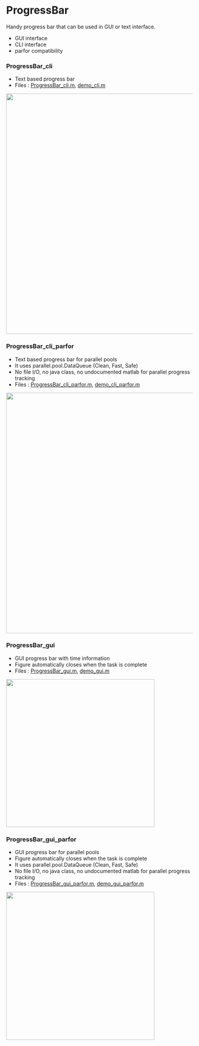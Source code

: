 # ProgressBar

Handy progress bar that can be used in GUI or text interface.

- GUI interface
- CLI interface
- parfor compatibility







### ProgressBar_cli

- Text based progress bar
- Files : [ProgressBar_cli.m](https://github.com/elgar328/matlab-code-examples/blob/main/tools/ProgressBar/ProgressBar_cli.m), [demo_cli.m](https://github.com/elgar328/matlab-code-examples/blob/main/tools/ProgressBar/demo_cli.m)

<img width="650" src="https://user-images.githubusercontent.com/93251045/231528391-7111c5a1-8428-46fc-afd1-59d06332cf1c.gif">

### ProgressBar_cli_parfor

- Text based progress bar for parallel pools
- It uses parallel.pool.DataQueue (Clean, Fast, Safe)
- No file I/O, no java class, no undocumented matlab for parallel progress tracking
- Files : [ProgressBar_cli_parfor.m](https://github.com/elgar328/matlab-code-examples/blob/main/tools/ProgressBar/ProgressBar_cli_parfor.m), [demo_cli_parfor.m](https://github.com/elgar328/matlab-code-examples/blob/main/tools/ProgressBar/demo_cli_parfor.m)

<img width="650" src="https://user-images.githubusercontent.com/93251045/231537667-c7383a8b-f3a7-4b1d-afb8-b8b17fed943f.png"> 

### ProgressBar_gui

- GUI progress bar with time information
- Figure automatically closes when the task is complete
- Files : [ProgressBar_gui.m](https://github.com/elgar328/matlab-code-examples/blob/main/tools/ProgressBar/ProgressBar_gui.m), [demo_gui.m](https://github.com/elgar328/matlab-code-examples/blob/main/tools/ProgressBar/demo_gui.m)

<img width="400" src="https://user-images.githubusercontent.com/93251045/231540007-0d9c8318-3417-4115-964e-749f8c018c5f.png"> 

### ProgressBar_gui_parfor

- GUI progress bar for parallel pools
- Figure automatically closes when the task is complete
- It uses parallel.pool.DataQueue (Clean, Fast, Safe)
- No file I/O, no java class, no undocumented matlab for parallel progress tracking
- Files : [ProgressBar_gui_parfor.m](https://github.com/elgar328/matlab-code-examples/blob/main/tools/ProgressBar/ProgressBar_gui_parfor.m), [demo_gui_parfor.m](https://github.com/elgar328/matlab-code-examples/blob/main/tools/ProgressBar/demo_gui_parfor.m)

<img width="400" src="https://user-images.githubusercontent.com/93251045/231540007-0d9c8318-3417-4115-964e-749f8c018c5f.png"> 

